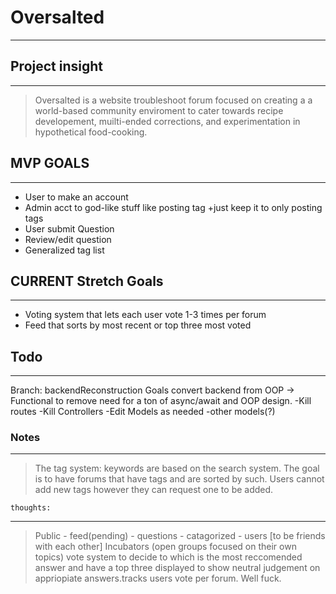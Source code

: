 # Oversalted

***

## Project insight

***

> Oversalted is a website troubleshoot forum focused on creating a a world-based community enviroment to cater towards recipe developement, muilti-ended corrections, and experimentation in hypothetical food-cooking.

## MVP GOALS

***

- User to make an account
- Admin acct to god-like stuff like posting tag
    +just keep it to only posting tags
- User submit Question
- Review/edit question
- Generalized tag list

## CURRENT Stretch Goals

***

- Voting system that lets each user vote 1-3 times per forum
- Feed that sorts by most recent or top three most voted

## Todo

***

Branch: backendReconstruction Goals
convert backend from OOP -> Functional to remove need for a ton of async/await and OOP design.
    -Kill routes
    -Kill Controllers
    -Edit Models as needed
    -other models(?)

### Notes

***

> The tag system: keywords are based on the search system. The goal is to have forums that have tags and are sorted by such. Users cannot add new tags however they can request one to be added.

    thoughts:

***

> Public
    - feed(pending)
    - questions
    - catagorized
    - users [to be friends with each other]
> Incubators (open groups focused on their own topics)
> vote system to decide to which is the most reccomended answer and have a top three displayed to show neutral judgement on appriopiate answers.tracks users vote per forum. Well fuck.
